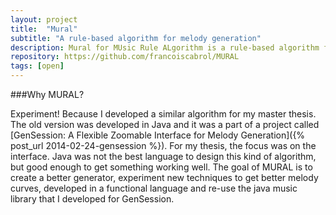 ```yaml
---
layout: project
title:  "Mural"
subtitle: "A rule-based algorithm for melody generation"
description: Mural for MUsic Rule ALgorithm is a rule-based algorithm for melody generation.
repository: https://github.com/francoiscabrol/MURAL
tags: [open]
--- 
```


###Why MURAL?

Experiment!
Because I developed a similar algorithm for my master thesis. The old version was developed in Java and it was a part of a project called [GenSession: A Flexible Zoomable Interface for Melody Generation]({% post_url 2014-02-24-gensession %}). For my thesis, the focus was on the interface. Java was not the best language to design this kind of algorithm, but good enough to get something working well. The goal of MURAL is to create a better generator, experiment new techniques to get better melody curves, developed in a functional language and re-use the java music library that I developed for GenSession.

